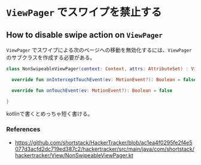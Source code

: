 # `ViewPager` でスワイプを禁止する
## How to disable swipe action on `ViewPager`

`ViewPager` でスワイプによる次のページへの移動を無効化するには、`ViewPager`のサブクラスを作成する必要がある。

```kotlin
class NonSwipeableViewPager(context: Context, attrs: AttributeSet) : ViewPager(context, attrs) {

  override fun onInterceptTouchEvent(ev: MotionEvent?): Boolean = false

  override fun onTouchEvent(ev: MotionEvent?): Boolean = false

}
```
kotlinで書くとめっちゃ短く書ける。

### References
- https://github.com/shortstack/HackerTracker/blob/ac1ea4f0295fe2f4e5077d3acfd2dc719ed387c2/hackertracker/src/main/java/com/shortstack/hackertracker/View/NonSwipeableViewPager.kt